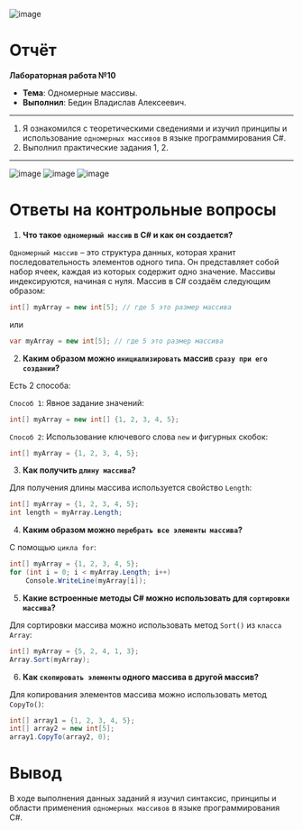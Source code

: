 ![image](https://github.com/user-attachments/assets/3dfd8cff-2bf3-4bd2-9176-c3d6e1b68c79)

# **Отчёт**

**Лабораторная работа №10**

- **Тема**: Одномерные массивы.
- **Выполнил**: Бедин Владислав Алексеевич.
---
1.	Я ознакомился с теоретическими сведениями и изучил принципы и использование `одномерных массивов` в языке программирования C#.
2.	Выполнил практические задания 1, 2.
---
![image](https://github.com/user-attachments/assets/0f952c66-bf13-43f5-bdfa-df1deff681a5)
![image](https://github.com/user-attachments/assets/1d0332fe-f8d0-4725-b50c-a6bf5f434365)
![image](https://github.com/user-attachments/assets/dcdf4498-2316-4bb4-b056-e1a1baf1df27)


# Ответы на контрольные вопросы

1. **Что такое `одномерный массив` в C# и как он создается?**

`Одномерный массив` – это структура данных, которая хранит последовательность элементов одного типа.  Он представляет собой набор ячеек, каждая из которых содержит одно значение.  Массивы индексируются, начиная с нуля.
Массив в C# создаём следующим образом:
```C#
int[] myArray = new int[5]; // где 5 это размер массива
```
или
```C#
var myArray = new int[5]; // где 5 это размер массива
```

2. **Каким образом можно `инициализировать` массив `сразу при его создании`?**

Есть 2 способа:

`Способ 1`: Явное задание значений:
```C#
int[] myArray = new int[] {1, 2, 3, 4, 5};
```
`Способ 2`: Использование ключевого слова `new` и фигурных скобок:
```C#
int[] myArray = {1, 2, 3, 4, 5};
```

3. **Как получить `длину массива`?**

Для получения длины массива используется свойство `Length`:
```C#
int[] myArray = {1, 2, 3, 4, 5};
int length = myArray.Length;  
```

4. **Каким образом можно `перебрать все элементы массива`?**

С помощью `цикла for`:
```C#
int[] myArray = {1, 2, 3, 4, 5};
for (int i = 0; i < myArray.Length; i++)
    Console.WriteLine(myArray[i]);
```

5. **Какие встроенные методы C# можно использовать для `сортировки массива`?**

Для сортировки массива можно использовать метод `Sort()` из `класса Array`:
```C#
int[] myArray = {5, 2, 4, 1, 3};
Array.Sort(myArray);
```

6. **Как `скопировать элементы` одного массива в другой массив?**

Для копирования элементов массива можно использовать метод `CopyTo()`:
```C#
int[] array1 = {1, 2, 3, 4, 5};
int[] array2 = new int[5];
array1.CopyTo(array2, 0); 
```

# Вывод
В ходе выполнения данных заданий я изучил синтаксис, принципы и области применения `одномерных массивов` в языке программирования C#.
